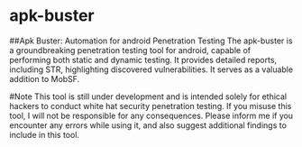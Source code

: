 # apk-buster
##Apk Buster: Automation for android Penetration Testing
The apk-buster is a groundbreaking penetration testing tool for android, capable of performing both static and dynamic testing. It provides detailed reports, including STR, highlighting discovered vulnerabilities. It serves as a valuable addition to MobSF.

#Note
This tool is still under development and is intended solely for ethical hackers to conduct white hat security penetration testing. If you misuse this tool, I will not be responsible for any consequences. Please inform me if you encounter any errors while using it, and also suggest additional findings to include in this tool.


